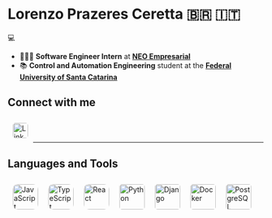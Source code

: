 # Lorenzo Prazeres Ceretta 🇧🇷 🇮🇹

💻 
- 🧑🏻‍💻 **Software Engineer Intern** at **[NEO Empresarial](https://neo.certi.org.br)**
- 📚 **Control and Automation Engineering** student at the **[Federal University of Santa Catarina](https://www.ufsc.br)**

## Connect with me

<a href="https://www.linkedin.com/in/lorenzo-ceretta-400a20285/">
  <img align="left" alt="LinkedIn" width="30px" style="margin:10px; border-radius:5px" src="https://upload.wikimedia.org/wikipedia/commons/8/81/LinkedIn_icon.svg" />
</a>

<br />
<br />

---

## Languages and Tools

<img align="left" alt="JavaScript" width="50px" style="margin:10px; border-radius:10px" src="https://cdn.jsdelivr.net/gh/devicons/devicon/icons/javascript/javascript-original.svg" />
<img align="left" alt="TypeScript" width="50px" style="margin:10px; border-radius:10px" src="https://cdn.jsdelivr.net/gh/devicons/devicon/icons/typescript/typescript-original.svg" />
<img align="left" alt="React" width="50px" style="margin:10px; border-radius:10px" src="https://cdn.jsdelivr.net/gh/devicons/devicon/icons/react/react-original.svg" />
<img align="left" alt="Python" width="50px" style="margin:10px; border-radius:5px" src="https://cdn.jsdelivr.net/gh/devicons/devicon/icons/python/python-original.svg" />
<img align="left" alt="Django" width="50px" style="margin:10px; border-radius:5px" src="https://cdn.jsdelivr.net/gh/devicons/devicon/icons/django/django-plain.svg" />
<img align="left" alt="Docker" width="50px" style="margin:10px; border-radius:5px" src="https://cdn.jsdelivr.net/gh/devicons/devicon/icons/docker/docker-original.svg" />
<img align="left" alt="PostgreSQL" width="50px" style="margin:10px; border-radius:5px" src="https://cdn.jsdelivr.net/gh/devicons/devicon/icons/postgresql/postgresql-original.svg" />

<br />
<br />
<br />






